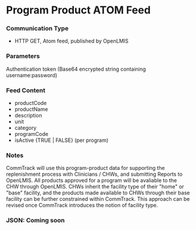 # Program Product ATOM Feed

### Communication Type

- HTTP GET, Atom feed, published by OpenLMIS

### Parameters

Authentication token (Base64 encrypted string containing username:password)

### Feed Content

- productCode
- productName
- description
- unit
- category
- programCode
- isActive {TRUE | FALSE} (per program)

### Notes

CommTrack will use this program-product data for supporting the replenishment process with Clinicians / CHWs, and submitting Reports to OpenLMIS. All products approved for a program will be avaliable to the CHW through OpenLMIS. CHWs inherit the facility type of their "home" or "base" facility, and the products made available to CHWs through their base facility can be further constrained within CommTrack. This approach can be revised once CommTrack introduces the notion of facility type.

### JSON: Coming soon

